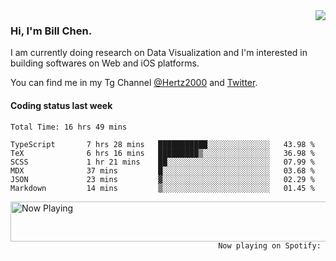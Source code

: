 <img  align="right" src="https://github-readme-stats.vercel.app/api?username=BillChen2k&show_icons=false&count_private=true&hide_title=true">

### Hi, I'm Bill Chen.

I am currently doing research on Data Visualization and I'm interested in building softwares on Web and iOS platforms.

You can find me in my Tg Channel [@Hertz2000](https://t.me/Hertz2000) and [Twitter](https://twitter.com/billchen2k).

#### Coding status last week

<!--START_SECTION:waka-->

```text
Total Time: 16 hrs 49 mins

TypeScript       7 hrs 28 mins   ███████████░░░░░░░░░░░░░░   43.98 %
TeX              6 hrs 16 mins   █████████▒░░░░░░░░░░░░░░░   36.98 %
SCSS             1 hr 21 mins    ██░░░░░░░░░░░░░░░░░░░░░░░   07.99 %
MDX              37 mins         █░░░░░░░░░░░░░░░░░░░░░░░░   03.68 %
JSON             23 mins         ▓░░░░░░░░░░░░░░░░░░░░░░░░   02.29 %
Markdown         14 mins         ▒░░░░░░░░░░░░░░░░░░░░░░░░   01.45 %
```

<!--END_SECTION:waka-->


<div>
<a href="https://spotify-now-playing.billchen2k.vercel.app/now-playing?open">
   <img align="right" src="https://spotify-now-playing.billchen2k.vercel.app/now-playing" width="540" height="64" alt="Now Playing">
</a>
</div>

<div>
<p align="right"><code>Now playing on Spotify: </code></p>
</div>

<!--
**BillChen2K/BillChen2K** is a ✨ _special_ ✨ repository because its `README.md` (this file) appears on your GitHub profile.

Here are some ideas to get you started:

- 🔭 I’m currently working on ...
- 🌱 I’m currently learning ...
- 👯 I’m looking to collaborate on ...
- 🤔 I’m looking for help with ...
- 💬 Ask me about ...
- 📫 How to reach me: ...
- 😄 Pronouns: ...
- ⚡ Fun fact: ...
-->
